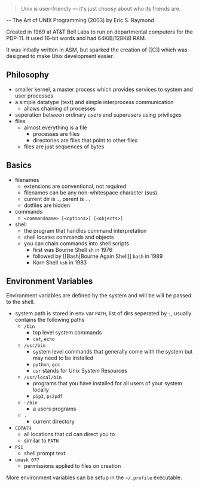 > Unix is user-friendly — it's just choosy about who its friends are.

-- The Art of UNIX Programming (2003) by Eric S. Raymond

Created in 1969 at AT&T Bell Labs to run on departmental computers for the PDP-11. It used 16-bit words and had 64KiB/128KiB RAM.

It was initially written in ASM, but sparked the creation of [[C]] which was designed to make Unix development easier.

## Philosophy

- smaller kernel, a master process which provides services to system and user processes
- a simple datatype (text) and simple interprocess communication
  - allows chaining of processes
- seperation between ordinary users and superusers using privileges
- files
  - almost everything is a file
    - processes are files
    - directories are files that point to other files
  - files are just sequences of bytes

## Basics

- filenames
  - extensions are conventional, not required
  - filenames can be any non-whitespace character (sus)
  - current dir is `.`, parent is `..`
  - dotfiles are hidden
- commands
  - `<commandname> [<options>] [<objects>]`
- shell
  - the program that handles command interpretation
  - shell locates commands and objects
  - you can chain commands into shell scripts
    - first was Bourne Shell `sh` in 1976
    - followed by [[Bash|Bourne Again Shell]] `bash` in 1989
    - Korn Shell `ksh` in 1983

## Environment Variables

Environment variables are defined by the system and will be will be passed to the shell.

- system path is stored in env var `PATH`, list of dirs seperated by `:`, usually contains the following paths
  - `/bin`
    - top level system commands
    - `cat`, `echo`
  - `/usr/bin`
    - system level commands that generally come with the system but may need to be installed
    - `python`, `gcc`
    - `usr` stands for Unix System Resources
  - `/usr/local/bin`
    - programs that you have installed for all users of your system locally
    - `pip3`, `ps2pdf`
  - `~/bin`
    - a users programs
  - `.`
    - current directory
- `CDPATH`
  - all locations that cd can direct you to
  - similar to `PATH`
- `PS1`
  - shell prompt text
- `umask 077`
  - permissions applied to files on creation

More environment variables can be setup in the `~/.profile` executable.
